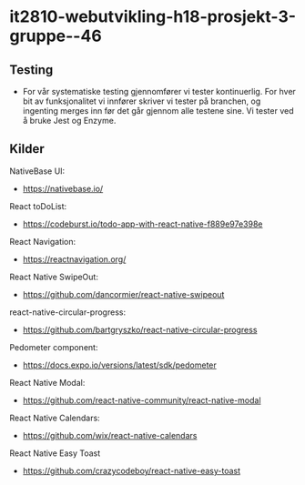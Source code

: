 # it2810-webutvikling-h18-prosjekt-3-gruppe--46

## Testing
- For vår systematiske testing gjennomfører vi tester kontinuerlig. For hver bit av funksjonalitet vi innfører skriver vi tester på branchen, og ingenting merges inn før det går gjennom alle testene sine. Vi tester ved å bruke Jest og Enzyme. 

## Kilder

NativeBase UI:
* https://nativebase.io/

React toDoList:
* https://codeburst.io/todo-app-with-react-native-f889e97e398e

React Navigation:
* https://reactnavigation.org/

React Native SwipeOut:
* https://github.com/dancormier/react-native-swipeout

react-native-circular-progress:
* https://github.com/bartgryszko/react-native-circular-progress

Pedometer component:
* https://docs.expo.io/versions/latest/sdk/pedometer

React Native Modal:
* https://github.com/react-native-community/react-native-modal

React Native Calendars:
* https://github.com/wix/react-native-calendars

React Native Easy Toast
* https://github.com/crazycodeboy/react-native-easy-toast
